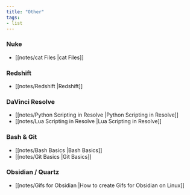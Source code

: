 ```yaml
---
title: "Other"
tags:
- list
---
```


### Nuke
- [[notes/cat Files |cat Files]]

### Redshift
- [[notes/Redshift |Redshift]]

### DaVinci Resolve
- [[notes/Python Scripting in Resolve |Python Scripting in Resolve]]
- [[notes/Lua Scripting in Resolve |Lua Scripting in Resolve]]

### Bash & Git
- [[notes/Bash Basics |Bash Basics]]
- [[notes/Git Basics |Git Basics]]
 
### Obsidian / Quartz
- [[notes/Gifs for Obsidian |How to create Gifs for Obsidian on Linux]]